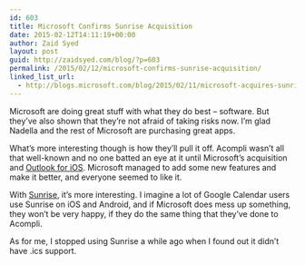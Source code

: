 ```yaml
---
id: 603
title: Microsoft Confirms Sunrise Acquisition
date: 2015-02-12T14:11:19+00:00
author: Zaid Syed
layout: post
guid: http://zaidsyed.com/blog/?p=603
permalink: /2015/02/12/microsoft-confirms-sunrise-acquisition/
linked_list_url:
  - http://blogs.microsoft.com/blog/2015/02/11/microsoft-acquires-sunrise-creator-innovative-calendar-app-mobile-devices/
---
```

Microsoft are doing great stuff with what they do best – software. But they&#8217;ve also shown that they&#8217;re not afraid of taking risks now. I&#8217;m glad Nadella and the rest of Microsoft are purchasing great apps.

What&#8217;s more interesting though is how they&#8217;ll pull it off. Acompli wasn&#8217;t all that well-known and no one batted an eye at it until Microsoft&#8217;s acquisition and [Outlook for iOS](https://itunes.apple.com/us/app/microsoft-outlook/id951937596?mt=8). Microsoft managed to add some new features and make it better, and everyone seemed to like it.

With [Sunrise](https://itunes.apple.com/us/app/sunrise-calendar-for-google/id599114150?mt=8), it&#8217;s more interesting. I imagine a lot of Google Calendar users use Sunrise on iOS and Android, and if Microsoft does mess up something, they won&#8217;t be very happy, if they do the same thing that they&#8217;ve done to Acompli.

As for me, I stopped using Sunrise a while ago when I found out it didn&#8217;t have .ics support.